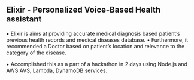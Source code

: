 ## Elixir - Personalized Voice-Based Health assistant 

• Elixir is aims at providing accurate medical diagnosis based patient’s previous health records and medical diseases database. 
• Furthermore, it recommended a Doctor based on patient’s location and relevance to the category of the disease.

• Accomplished this as a part of a hackathon in 2 days using Node.js and AWS AVS, Lambda, DynamoDB services.